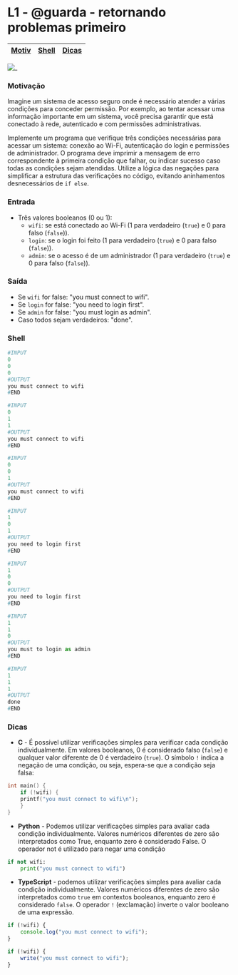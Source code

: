 # L1 - @guarda - retornando problemas primeiro

[Motiv](#motivação) | [Shell](#shell) | [Dicas](#dicas)
-- | -- | -- 

![_](https://raw.githubusercontent.com/qxcodefup/arcade/master/base/guarda/cover.jpg)

### Motivação

Imagine um sistema de acesso seguro onde é necessário atender a várias condições para conceder permissão. Por exemplo, ao tentar acessar uma informação importante em um sistema, você precisa garantir que está conectado à rede, autenticado e com permissões administrativas. 

Implemente um programa que verifique três condições necessárias para acessar um sistema: conexão ao Wi-Fi, autenticação do login e permissões de administrador. O programa deve imprimir a mensagem de erro correspondente à primeira condição que falhar, ou indicar sucesso caso todas as condições sejam atendidas. Utilize a lógica das negações para simplificar a estrutura das verificações no código, evitando aninhamentos desnecessários de `if else`.

### Entrada

- Três valores booleanos (0 ou 1):
  - `wifi`: se está conectado ao Wi-Fi (1 para verdadeiro (`true`) e 0 para falso (`false`)).
  - `login`: se o login foi feito (1 para verdadeiro (`true`) e 0 para falso (`false`)).
  - `admin`: se o acesso é de um administrador (1 para verdadeiro (`true`) e 0 para falso (`false`)).

### Saída

- Se `wifi` for false: "you must connect to wifi".
- Se `login` for false: "you need to login first".
- Se `admin` for false: "you must login as admin".
- Caso todos sejam verdadeiros: "done".


### Shell

``` py
#INPUT
0
0
0
#OUTPUT
you must connect to wifi
#END

#INPUT
0
1
1
#OUTPUT
you must connect to wifi
#END

#INPUT
0
0
1
#OUTPUT
you must connect to wifi
#END

#INPUT
1
0
1
#OUTPUT
you need to login first
#END

#INPUT
1
0
0
#OUTPUT
you need to login first
#END

#INPUT
1
1
0
#OUTPUT
you must to login as admin
#END

#INPUT
1
1
1
#OUTPUT
done
#END

```
 
### Dicas

- **C** - É possível utilizar verificações simples para verificar cada condição individualmente. Em valores booleanos, 0 é considerado falso (`false`) e qualquer valor diferente de 0 é verdadeiro (`true`). O símbolo `!` indica a negação de uma condição, ou seja, espera-se que a condição seja falsa:
``` c
int main() {
    if (!wifi) {
    printf("you must connect to wifi\n");
    }
}
```

- **Python** - Podemos utilizar verificações simples para avaliar cada condição individualmente. Valores numéricos diferentes de zero são interpretados como True, enquanto zero é considerado False. O operador not é utilizado para negar uma condição
``` python
if not wifi:
    print("you must connect to wifi")
```

- **TypeScript** - podemos utilizar verificações simples para avaliar cada condição individualmente. Valores numéricos diferentes de zero são interpretados como `true` em contextos booleanos, enquanto zero é considerado `false`. O operador `!` (exclamação) inverte o valor booleano de uma expressão.
``` ts
if (!wifi) {
    console.log("you must connect to wifi");
}
```
``` ts
if (!wifi) {
    write("you must connect to wifi");
}
```

